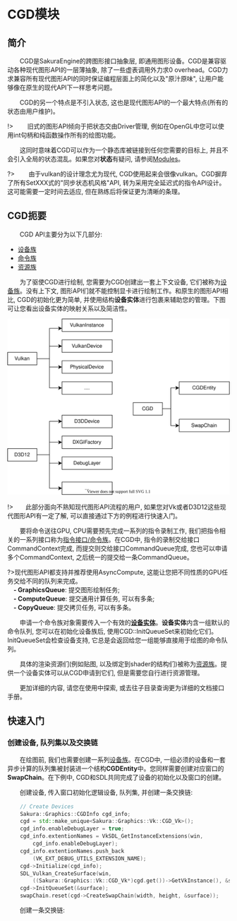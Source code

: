 <!--
 * @Author: your name
 * @Date: 2020-03-04 07:52:14
 * @LastEditTime: 2020-03-21 10:35:49
 * @LastEditors: Please set LastEditors
 * @Description: In User Settings Edit
 * @FilePath: \docs\Modules\CGD\CGD.md
 -->
<h1 align="left">CGD模块</h1>

## 简介
&emsp;&emsp;CGD是SakuraEngine的跨图形接口抽象层, 即通用图形设备。CGD是兼容驱动各种现代图形API的一层薄抽象, 除了一些虚表调用外力求0 overhead。CGD力求兼容所有现代图形API的同时保证编程层面上的简化以及"原汁原味", 让用户能够像在原生的现代API下一样思考问题。

&emsp;&emsp;CGD的另一个特点是不引入状态, 这也是现代图形API的一个最大特点(所有的状态由用户维护)。

!> &emsp;&emsp;旧式的图形API倾向于把状态交由Driver管理, 例如在OpenGL中您可以使用int句柄和纯函数操作所有的绘图功能。

&emsp;&emsp;这同时意味着CGD可以作为一个静态库被链接到任何您需要的目标上, 并且不会引入全局的状态混乱。如果您对**状态**有疑问, 请参阅[Modules](/Modules/README.md)。

?> &emsp;&emsp;由于vulkan的设计理念尤为现代, CGD使用起来会很像vulkan。CGD摒弃了所有SetXXX式的"同步状态机风格"API, 转为采用完全延迟式的指令API设计。这可能需要一定时间去适应, 但在熟练后将保证更为清晰的条理。


## CGD扼要

&emsp;&emsp;CGD API主要分为以下几部分:

- [设备族](StaticBuilds/CGD/CGD_Device.md)
- [命令族](StaticBuilds/CGD/CGD_Command.md)
- [资源族](StaticBuilds/CGD/CGD_Resource.md)

&emsp;&emsp;为了驱使CGD进行绘制, 您需要为CGD创建出一套上下文设备, 它们被称为[设备族](StaticBuilds/CGD/CGD_Device.md)。没有上下文, 图形API们就不能控制显卡进行绘制工作。和原生的图形API相比, CGD的初始化更为简单, 并使用结构**设备实体**进行包裹来辅助您的管理。下图可让您看出设备实体的映射关系以及简洁性。

![CGD_entity](CGDEntity.svg)

!>&emsp;&emsp;此部分面向不熟知现代图形API流程的用户, 如果您对Vk或者D3D12这些现代图形API有一定了解, 可以直接通过下方的例程进行快速入门。

&emsp;&emsp;要将命令送往GPU, CPU需要预先完成一系列的指令录制工作, 我们把指令相关的一系列接口称为[指令接口/命令族]()。在CGD中, 指令的录制交给接口CommandContext完成, 而提交则交给接口CommandQueue完成, 您也可以申请多个CommandContext, 之后统一的提交给一条CommandQueue。

?>现代图形API都支持并推荐使用AsyncCompute, 这能让您把不同性质的GPU任务交给不同的队列来完成。</br> 
&emsp;**- GraphicsQueue**: 提交图形绘制任务;</br> 
&emsp;**- ComputeQueue**: 提交通用计算任务, 可以有多条;</br> 
&emsp;**- CopyQueue**: 提交拷贝任务, 可以有多条。

&emsp;&emsp;申请一个命令族对象需要传入一个有效的[**设备实体**](StaticBuilds/CGD/CGD_Device.md)。**设备实体**内含一组默认的命令队列, 您可以在初始化设备族后, 使用CGD::InitQueueSet来初始化它们。InitQueueSet会检查设备支持, 它总是会返回给您一组能够直接用于绘图的命令队列。

&emsp;&emsp;具体的渲染资源们(例如贴图, 以及绑定到shader的结构们)被称为[资源族](StaticBuilds/CGD/CGD_Device.md)。提供一个设备实体可以从CGD申请到它们, 但是需要您自行进行资源管理。

&emsp;&emsp;更加详细的内容, 请您在使用中探索, 或去往子目录查询更为详细的文档接口手册。

## 快速入门
### 创建设备, 队列集以及交换链
&emsp;&emsp;在绘图前, 我们也需要创建一系列[设备族](StaticBuilds/CGD/CGD_Device.md)。在CGD中, 一组必须的设备和一套异步计算的队列集被封装进一个结构**CGDEntity**中。您同样需要创建对应窗口的**SwapChain**。在下例中, CGD和SDL共同完成了设备的初始化以及窗口的创建。

&emsp;&emsp;创建设备, 传入窗口初始化逻辑设备, 队列集, 并创建一条交换链:
``` cpp
    // Create Devices
    Sakura::Graphics::CGDInfo cgd_info;
    cgd = std::make_unique<Sakura::Graphics::Vk::CGD_Vk>();
    cgd_info.enableDebugLayer = true;
    cgd_info.extentionNames = VkSDL_GetInstanceExtensions(win,
        cgd_info.enableDebugLayer);
    cgd_info.extentionNames.push_back
        (VK_EXT_DEBUG_UTILS_EXTENSION_NAME);
    cgd->Initialize(cgd_info);
    SDL_Vulkan_CreateSurface(win,
        ((Sakura::Graphics::Vk::CGD_Vk*)cgd.get())->GetVkInstance(), &surface);
    cgd->InitQueueSet(&surface);
    swapChain.reset(cgd->CreateSwapChain(width, height, &surface));
```

&emsp;&emsp;创建一条交换链:
``` cpp

```
